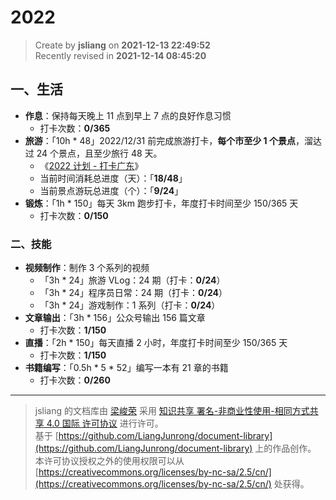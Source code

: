 2022
===

> Create by **jsliang** on **2021-12-13 22:49:52**  
> Recently revised in **2021-12-14 08:45:20**

## 一、生活

* **作息**：保持每天晚上 11 点到早上 7 点的良好作息习惯
  * 打卡次数：**0/365**
* **旅游**：「10h * 48」2022/12/31 前完成旅游打卡，**每个市至少 1 个景点**，溜达过 24 个景点，且至少旅行 48 天。
  * 《[2022 计划 - 打卡广东](https://github.com/LiangJunrong/document-library/blob/master/%E7%B3%BB%E5%88%97-%E4%B8%AA%E4%BA%BA%E7%94%9F%E6%B4%BB/%E6%97%85%E6%B8%B8/2022.md)》
  * 当前时间消耗总进度（天）：「**18/48**」
  * 当前景点游玩总进度（个）：「**9/24**」
* **锻炼**：「1h * 150」每天 3km 跑步打卡，年度打卡时间至少 150/365 天
  * 打卡次数：**0/150**

### 二、技能

* **视频制作**：制作 3 个系列的视频
  * 「3h * 24」旅游 VLog：24 期（打卡：**0/24**）
  * 「3h * 24」程序员日常：24 期（打卡：**0/24**）
  * 「3h * 24」游戏制作：1 系列（打卡：**0/24**）
* **文章输出**：「3h * 156」公众号输出 156 篇文章
  * 打卡次数：**1/150**
* **直播**：「2h * 150」每天直播 2 小时，年度打卡时间至少 150/365 天
  * 打卡次数：**1/150**
* **书籍编写**：「0.5h * 5 * 52」编写一本有 21 章的书籍
  * 打卡次数：**0/260**

---

> jsliang 的文档库由 [梁峻荣](https://github.com/LiangJunrong) 采用 [知识共享 署名-非商业性使用-相同方式共享 4.0 国际 许可协议](http://creativecommons.org/licenses/by-nc-sa/4.0/) 进行许可。<br/>基于 [https://github.com/LiangJunrong/document-library](https://github.com/LiangJunrong/document-library) 上的作品创作。<br/>本许可协议授权之外的使用权限可以从 [https://creativecommons.org/licenses/by-nc-sa/2.5/cn/](https://creativecommons.org/licenses/by-nc-sa/2.5/cn/) 处获得。
